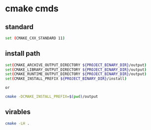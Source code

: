 # cmake cmds

## standard

```bash
set (CMAKE_CXX_STANDARD 11)
```

## install path

```bash
set(CMAKE_ARCHIVE_OUTPUT_DIRECTORY ${PROJECT_BINARY_DIR}/output)
set(CMAKE_LIBRARY_OUTPUT_DIRECTORY ${PROJECT_BINARY_DIR}/output)
set(CMAKE_RUNTIME_OUTPUT_DIRECTORY ${PROJECT_BINARY_DIR}/output)
set(CMAKE_INSTALL_PREFIX ${PROJECT_BINARY_DIR}/install)

or

cmake -DCMAKE_INSTALL_PREFIX=$(pwd)/output
```

## virables

```bash
cmake -LH .
```